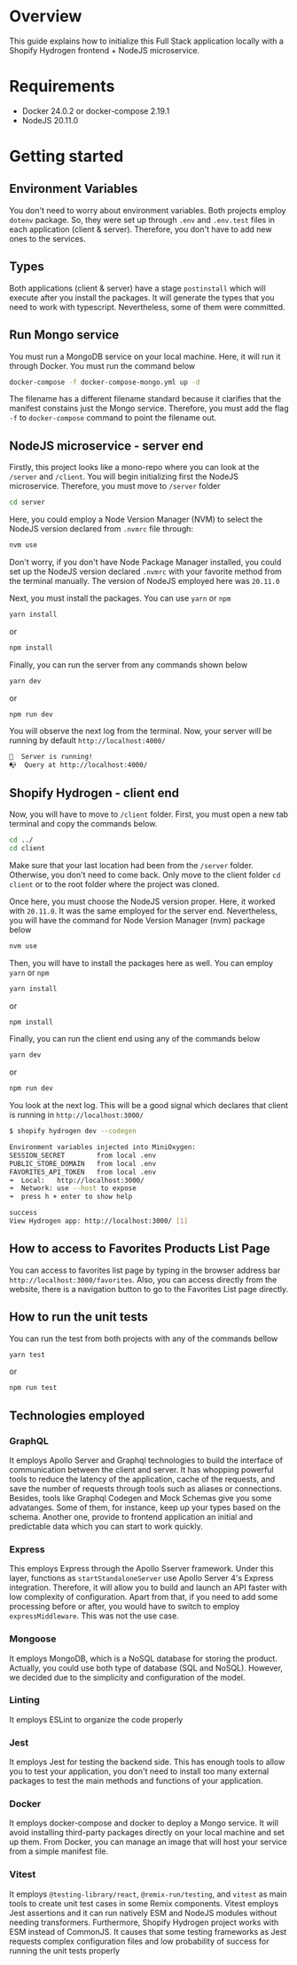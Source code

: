 # Overview

This guide explains how to initialize this Full Stack application locally with a Shopify Hydrogen frontend + NodeJS microservice.

# Requirements

- Docker 24.0.2 or docker-compose 2.19.1
- NodeJS 20.11.0

# Getting started

## Environment Variables

You don't need to worry about environment variables. Both projects employ `dotenv` package. So, they were set up through `.env` and `.env.test` files in each application (client & server). Therefore, you don't have to add new ones to the services.

## Types

Both applications (client & server) have a stage `postinstall` which will execute after you install the packages. It will generate the types that you need to work with typescript. Nevertheless, some of them were committed.

## Run Mongo service

You must run a MongoDB service on your local machine. Here, it will run it through Docker. You must run the command below

```bash
docker-compose -f docker-compose-mongo.yml up -d
```

The filename has a different filename standard because it clarifies that the manifest constains just the Mongo service. Therefore, you must add the flag `-f` to `docker-compose` command to point the filename out.

## NodeJS microservice - server end

Firstly, this project looks like a mono-repo where you can look at the `/server` and `/client`. You will begin initializing first the NodeJS microservice. Therefore, you must move to `/server` folder

```bash
cd server
```

Here, you could employ a Node Version Manager (NVM) to select the NodeJS version declared from `.nvmrc` file through:

```bash
nvm use
```

Don't worry, if you don't have Node Package Manager installed, you could set up the NodeJS version declared `.nvmrc` with your favorite method from the terminal manually. The version of NodeJS employed here was `20.11.0`

Next, you must install the packages. You can use `yarn` or `npm`

```bash
yarn install
```

or

```bash
npm install
```

Finally, you can run the server from any commands shown below

```bash
yarn dev
```

or

```bash
npm run dev
```

You will observe the next log from the terminal. Now, your server will be running by default `http://localhost:4000/`

```bash
🚀  Server is running!
📭  Query at http://localhost:4000/
```

## Shopify Hydrogen - client end

Now, you will have to move to `/client` folder. First, you must open a new tab terminal and copy the commands below.

```bash
cd ../
cd client
```

Make sure that your last location had been from the `/server` folder. Otherwise, you don't need to come back. Only move to the client folder `cd client` or to the root folder where the project was cloned.

Once here, you must choose the NodeJS version proper. Here, it worked with `20.11.0`. It was the same employed for the server end. Nevertheless, you will have the command for Node Version Manager (nvm) package below

```bash
nvm use
```

Then, you will have to install the packages here as well. You can employ `yarn` or `npm`

```bash
yarn install
```

or

```bash
npm install
```

Finally, you can run the client end using any of the commands below

```bash
yarn dev
```

or

```bash
npm run dev
```

You look at the next log. This will be a good signal which declares that client is running in `http://localhost:3000/`

```bash
$ shopify hydrogen dev --codegen

Environment variables injected into MiniOxygen:
SESSION_SECRET        from local .env
PUBLIC_STORE_DOMAIN   from local .env
FAVORITES_API_TOKEN   from local .env
➜  Local:   http://localhost:3000/
➜  Network: use --host to expose
➜  press h + enter to show help

success
View Hydrogen app: http://localhost:3000/ [1]
```

## How to access to Favorites Products List Page

You can access to favorites list page by typing in the browser address bar `http://localhost:3000/favorites`. Also, you can access directly from the website, there is a navigation button to go to the Favorites List page directly.

## How to run the unit tests

You can run the test from both projects with any of the commands bellow

```bash
yarn test
```
or

```bash
npm run test
```

## Technologies employed

### GraphQL

It employs Apollo Server and Graphql technologies to build the interface of communication between the client and server. It has whopping powerful tools to reduce the latency of the application, cache of the requests, and save the number of requests through tools such as aliases or connections. Besides, tools like Graphql Codegen and Mock Schemas give you some advatanges. Some of them, for instance, keep up your types based on the schema. Another one, provide to frontend application an initial and predictable data which you can start to work quickly.

### Express

This employs Express through the Apollo Sserver framework. Under this layer, functions as `startStandaloneServer` use Apollo Server 4's Express integration. Therefore, it will allow you to build and launch an API faster with low complexity of configuration. Apart from that, if you need to add some processing before or after, you would have to switch to employ `expressMiddleware`. This was not the use case.

### Mongoose

It employs MongoDB, which is a NoSQL database for storing the product. Actually, you could use both type of database (SQL and NoSQL). However, we decided due to the simplicity and configuration of the model.

### Linting

It employs ESLint to organize the code properly

### Jest

It employs Jest for testing the backend side. This has enough tools to allow you to test your application, you don't need to install too many external packages to test the main methods and functions of your application.

### Docker

It employs docker-compose and docker to deploy a Mongo service. It will avoid installing third-party packages directly on your local machine and set up them. From Docker, you can manage an image that will host your service from a simple manifest file.

### Vitest

It employs `@testing-library/react`, `@remix-run/testing`, and `vitest` as main tools to create unit test cases in some Remix components. Vitest employs Jest assertions and it can run natively ESM and NodeJS modules without needing transformers. Furthermore, Shopify Hydrogen project works with ESM instead of CommonJS. It causes that some testing frameworks as Jest requests complex configuration files and low probability of success for running the unit tests properly
